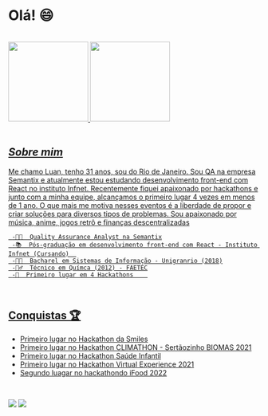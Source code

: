 <!--
**LuanPablo/LuanPablo** is a ✨ _special_ ✨ repository because its `README.md` (this file) appears on your GitHub profile.
-->
# Olá! 😄

<br>

<div align="left">
  <a href="https://github.com/LuanPablo">
  <img height="160em" src="https://github-readme-stats.vercel.app/api?username=LuanPablo&show_icons=true&bg_color=3D3D3D&title_color=00E6FE&icon_color=00E6FE&text_color=FFFFFF"/>
  <img height="160em" src="https://github-readme-stats.vercel.app/api/top-langs/?username=LuanPablo&layout=compact&langs_count=7&true&bg_color=3D3D3D&title_color=00E6FE&icon_color=00E6FE&text_color=FFFFFF"/>
  
</div>
        
<br>

## ***Sobre mim***

<p>
      Me chamo Luan, tenho 31 anos, sou do Rio de Janeiro. Sou QA na empresa Semantix e atualmente estou estudando desenvolvimento front-end com React no instituto Infnet.
      Recentemente fiquei apaixonado por hackathons e junto com a minha equipe, alcançamos o primeiro lugar 4 vezes em menos de 1 ano. O que mais me motiva nesses eventos é a liberdade de propor e criar soluções para diversos tipos de problemas. Sou apaixonado por música, anime, jogos retrô e finanças descentralizadas
</p>
  
  
     -👩‍💻  Quality Assurance Analyst na Semantix
     -📚  Pós-graduação em desenvolvimento front-end com React - Instituto Infnet (Cursando)  
     -👨‍🎓  Bacharel em Sistemas de Informação - Unigranrio (2018)
     -🧙‍♂️  Técnico em Químca (2012) - FAETEC
     -🥇  Primeiro lugar em 4 Hackathons    
<br>
     
## Conquistas 🏆
      
- [Primeiro lugar no Hackathon da Smiles](https://www.youtube.com/watch?v=7sYfDyWGUKY&t=4300s)
- [Primeiro lugar no Hackathon CLIMATHON - Sertãozinho BIOMAS 2021]()
- [Primeiro lugar no Hackathon Saúde Infantil](https://www.youtube.com/watch?v=flPGdf07Mzs&t=2670s)
- [Primeiro lugar no Hackathon Virtual Experience 2021]()
- [Segundo luagar no hackathondo iFood 2022](https://www.youtube.com/watch?v=m38KAjgp9iY)

<div> 
     
<br>

  <a href = "mailto:luanpablopaivadelima@gmail.com"><img src="https://img.shields.io/badge/-Gmail-%23333?style=for-the-badge&logo=gmail&logoColor=white" target="_blank"></a>
  <a href="https://www.linkedin.com/in/luan-paiva-0b20b415b/" target="_blank"><img src="https://img.shields.io/badge/-LinkedIn-%230077B5?style=for-the-badge&logo=linkedin&logoColor=white" target="_blank"></a> 
 
</div>
